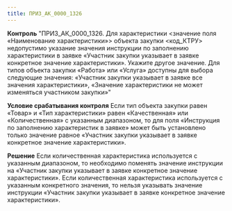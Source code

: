```yaml
---
title: ПРИЗ_АК_0000_1326
---
```


**Контроль**
"ПРИЗ_АК_0000_1326. Для характеристики <значение поля «Наименование характеристики»> объекта закупки <код_КТРУ> недопустимо указание значения инструкции по заполнению характеристики в заявке «Участник закупки указывает в заявке конкретное значение характеристики». Укажите другое значение. Для типов объекта закупки «Работа» или «Услуга» доступны для выбора следующие значения: «Участник закупки указывает в заявке все значения характеристики», «Значение характеристики не может изменяться участником закупки»"

**Условие срабатывания контроля**
Если тип объекта закупки равен «Товар» и «Тип характеристики» равен «Качественная» или «Количественная» с указанным диапазоном, то для поля «Инструкция по заполнению характеристик в заявке» может быть установлено только  значение равное «Участник закупки указывает в заявке конкретное значение характеристики».

**Решение**
Если количественная характеристика используется с указанным диапазоном, то необходимо поменять значение инструкции на «Участник закупки указывает в заявке конкретное значение характеристики».
Если количественная характеристика используется с указанным конкретного значения, то нельзя указывать значение инструкции «Участник закупки указывает в заявке конкретное значение характеристики».